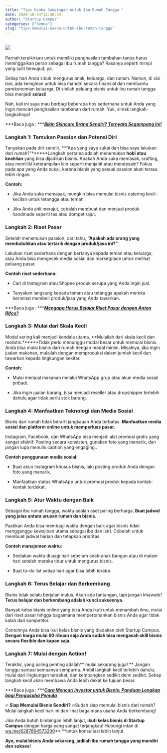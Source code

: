 ```yaml
---
title: "Tips Usaha Sampingan untuk Ibu Rumah Tangga "
date: 2024-10-24T12:36:53
author: "Startup Campus"
categories: ["Semua"]
slug: "tips-memulai-usaha-untuk-ibu-rumah-tangga"
---
```


## ![](https://lh7-rt.googleusercontent.com/docsz/AD_4nXdlN79VWuAN-6_bGbdBiJPfhV2-cNP-d-TXTZ_8UdaJWF-1-UrTEwnD-6XW94LOP1eorKQ61-WmRupJfyt4_cdlbUoD2oq8FWJcgR7qEOec8DRzfMCYOtT5z3c_FuPfqCpskPygaM3fD9S8zZFmlubFvClB?key=VWejQMthVITQX9jn7lqfSw)

Pernah terpikirkan untuk memiliki penghasilan tambahan tanpa harus meninggalkan peran sebagai ibu rumah tangga? Rasanya seperti mimpi yang sulit terwujud, ya. 

Setiap hari Anda sibuk mengurus anak, keluarga, dan rumah. Namun, di sisi lain, ada keinginan untuk bisa mandiri secara finansial dan membantu perekonomian keluarga. Di sinilah peluang bisnis untuk ibu rumah tangga bisa menjadi **solusi**!

Nah, kali ini saya mau berbagi beberapa tips sederhana untuk Anda yang ingin mencari penghasilan tambahan dari rumah. Yuk, simak langkah-langkahnya!

***Baca juga : ***[***Bikin Skincare Brand Sendiri? Ternyata Segampang Ini!***](https://www.startupcampus.id/blog/bikin-skincare-brand-sendiri-ternyata-segampang-ini/?_gl=1*dw39h1*_ga*MTE5MjUyMjIxOC4xNzI1NTE2Njky*_ga_3G9FB2PL4B*MTcyOTc0NjQ0MC4yMi4xLjE3Mjk3NDY0NDYuMC4wLjA.)

### **Langkah 1: Temukan Passion dan Potensi Diri**

Tanyakan pada diri sendiri, **“Apa yang saya sukai dan bisa saya lakukan dari rumah?”******Langkah pertama adalah menemukan **hobi atau keahlian** yang bisa dijadikan bisnis. Apakah Anda suka memasak, crafting, atau memiliki keterampilan lain seperti menjahit atau mendesain? Fokus pada apa yang Anda sukai, karena bisnis yang sesuai passion akan terasa lebih ringan.

**Contoh:**

- Jika Anda suka memasak, mungkin bisa memulai bisnis catering kecil-kecilan untuk tetangga atau teman.

- Jika Anda ahli merajut, cobalah membuat dan menjual produk handmade seperti tas atau dompet rajut.

### **Langkah 2: Riset Pasar**

Setelah menemukan passion, cari tahu, **“Apakah ada orang yang membutuhkan atau tertarik dengan produk/jasa ini?”**

Lakukan riset sederhana dengan bertanya kepada teman atau keluarga, atau Anda bisa mengecek media sosial dan marketplace untuk melihat peluang pasar.

**Contoh riset sederhana:**

- Cari di Instagram atau Shopee produk serupa yang Anda ingin jual.

- Tanyakan langsung kepada teman atau tetangga apakah mereka berminat membeli produk/jasa yang Anda tawarkan.

***Baca juga : ***[***Mengapa Harus Belajar Riset Pasar dengan Anton Rifco?***](https://www.startupcampus.id/blog/mengapa-harus-belajar-business-blueprint-dengan-anton-rifco/?_gl=1*1rbe8c6*_ga*MTE5MjUyMjIxOC4xNzI1NTE2Njky*_ga_3G9FB2PL4B*MTcyOTc0NjQ0MC4yMi4wLjE3Mjk3NDY0NDAuMC4wLjA.)

### **Langkah 3: Mulai dari Skala Kecil**

Modal sering kali menjadi kendala utama. **Mulailah dari skala kecil dan realistis.******Tidak perlu menunggu modal besar untuk memulai bisnis. Anda bisa mulai bisnis dari rumah dengan modal minim. Misalnya, jika ingin jualan makanan, mulailah dengan memproduksi dalam jumlah kecil dan tawarkan kepada lingkungan sekitar.

**Contoh:**

- Mulai menjual makanan melalui WhatsApp grup atau akun media sosial pribadi.

- Jika ingin jualan barang, bisa menjadi reseller atau dropshipper terlebih dahulu agar tidak perlu stok barang.

### **Langkah 4: Manfaatkan Teknologi dan Media Sosial**

Bisnis dari rumah tidak berarti jangkauan Anda terbatas. **Manfaatkan media sosial dan platform online untuk memperluas pasar.**

Instagram, Facebook, dan WhatsApp bisa menjadi alat promosi gratis yang sangat efektif. Posting secara konsisten, gunakan foto yang menarik, dan jangan lupa menulis caption yang engaging..

**Contoh penggunaan media sosial:**

- Buat akun Instagram khusus bisnis, lalu posting produk Anda dengan foto yang menarik.

- Manfaatkan status WhatsApp untuk promosi produk kepada kontak-kontak terdekat.

### **Langkah 5: Atur Waktu dengan Baik**

Sebagai ibu rumah tangga, waktu adalah aset paling berharga. **Buat jadwal yang jelas antara urusan rumah dan bisnis.**

Pastikan Anda bisa membagi waktu dengan baik agar bisnis tidak mengganggu kewajiban utama sebagai ibu dan istri. Cobalah untuk membuat jadwal harian dan tetapkan prioritas.

**Contoh manajemen waktu:**

- Sediakan waktu di pagi hari sebelum anak-anak bangun atau di malam hari setelah mereka tidur untuk mengurus bisnis.

- Buat to-do list setiap hari agar bisa lebih teratur.

### **Langkah 6: Terus Belajar dan Berkembang**

Bisnis tidak selalu berjalan mulus. Akan ada tantangan, tapi jangan khawatir! **Terus belajar dan berkembang adalah kunci suksesnya.**

Banyak kelas bisnis online yang bisa Anda ikuti untuk menambah ilmu, mulai dari riset pasar hingga bagaimana mempertahankan bisnis Anda agar tidak kalah dari kompetitor. 

Contohnya Anda bisa ikut kelas bisnis yang diadakan oleh Startup Campus. **Dengan harga mulai 60 ribuan saja Anda sudah bisa mengasah skill bisnis secara flexible dan kapan saja**. 

### **Langkah 7: Mulai dengan Action!**

Terakhir, yang paling penting adalah** mulai sekarang juga! ** Jangan tunggu sampai semuanya sempurna. Ambil langkah kecil terlebih dahulu, mulai dari lingkungan terdekat, dan kembangkan sedikit demi sedikit. Setiap langkah kecil akan membawa Anda lebih dekat ke tujuan besar.

***Baca juga : ***[***Cara Mencari Investor untuk Bisnis: Panduan Lengkap bagi Pengusaha Pemula***](https://www.startupcampus.id/blog/cara-mencari-investor-untuk-bisnispanduan-lengkap-bagi-pengusaha-pemula/?_gl=1*1rbe8c6*_ga*MTE5MjUyMjIxOC4xNzI1NTE2Njky*_ga_3G9FB2PL4B*MTcyOTc0NjQ0MC4yMi4wLjE3Mjk3NDY0NDAuMC4wLjA.)

🔥 **Siap Memulai Bisnis Sendiri?** 🔥Sudah siap memulai bisnis dari rumah? Mulai langkah kecil hari ini dan lihat bagaimana usaha Anda berkembang!

Jika Anda butuh bimbingan lebih lanjut, **ikuti kelas bisnis di Startup Campus** dengan harga yang sangat terjangkau! Hubungi intan di [wa.me/6287864573200](https://wa.me/6287864573200)** **untuk konsultasi lebih lanjut.

**Ayo, mulai bisnis Anda sekarang, jadilah ibu rumah tangga yang mandiri dan sukses!**

